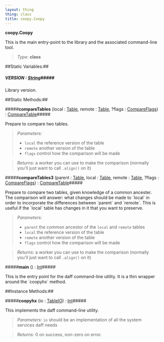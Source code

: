 ```yaml
---
layout: thing
thing: class
title: coopy.Coopy
---
```

**coopy.Coopy**
<p>
  This is the main entry-point to the library and the associated
  command-line tool.

</p>



> *Type:* **class**

##Static Variables:##

##### **VERSION**  : <a href="../String.html" class="type">String</a>#####
<p>
      Library version.

</p>



##Static Methods:##


#####**compareTables** (local : <a href="../coopy/Table.html" class="type">Table</a>, remote : <a href="../coopy/Table.html" class="type">Table</a>, ?flags : <a href="../coopy/CompareFlags.html" class="type">CompareFlags</a>) : <a href="../coopy/CompareTable.html" class="type">CompareTable</a>#####
<p>
      Prepare to compare two tables.

</p>



> *Parameters:*
>
>   * `local` the reference version of the table
>   * `remote` another version of the table
>   * `flags` control how the comparison will be made

> *Returns:*  a worker you can use to make the comparison (normally you'll just want to call `.align()` on it)








#####**compareTables3** (parent : <a href="../coopy/Table.html" class="type">Table</a>, local : <a href="../coopy/Table.html" class="type">Table</a>, remote : <a href="../coopy/Table.html" class="type">Table</a>, ?flags : <a href="../coopy/CompareFlags.html" class="type">CompareFlags</a>) : <a href="../coopy/CompareTable.html" class="type">CompareTable</a>#####
<p>
      Prepare to compare two tables, given knowledge of a common ancester.
      The comparison will answer: what changes should be made to `local`
      in order to incorporate the differences between `parent` and `remote`.
      This is useful if the `local` table has changes in it that you want
      to preserve.

</p>



> *Parameters:*
>
>   * `parent` the common ancestor of the `local` and `remote` tables
>   * `local` the reference version of the table
>   * `remote` another version of the table
>   * `flags` control how the comparison will be made

> *Returns:*  a worker you can use to make the comparison (normally you'll just want to call `.align()` on it)








#####**main** () : <a href="../Int.html" class="type">Int</a>#####
<p>
      This is the entry point for the daff command-line utility.
      It is a thin wrapper around the `coopyhx` method.

</p>











##Instance Methods:##


#####**coopyhx** (io : <a href="../coopy/TableIO.html" class="type">TableIO</a>) : <a href="../Int.html" class="type">Int</a>#####
<p>
      This implements the daff command-line utility.

</p>



> *Parameters:*  `io` should be an implementation of all the system services daff needs


> *Returns:*  0 on success, non-zero on error.








